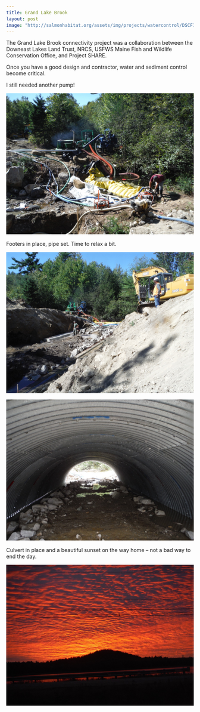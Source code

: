 ```yaml
---
title: Grand Lake Brook
layout: post
image: "http://salmonhabitat.org/assets/img/projects/watercontrol/DSCF1682.JPG"
---
```

The Grand Lake Brook connectivity project  was a collaboration between the Downeast Lakes Land Trust, NRCS, USFWS Maine Fish and Wildlife Conservation Office,  and Project SHARE.

Once you have a good design and contractor, water and sediment control become critical. 

I still needed another pump!

![](/assets/img/projects/watercontrol/DSCF1682.JPG)

Footers in place, pipe set. Time to relax a bit.

![](/assets/img/projects/watercontrol/DSCF1684.JPG)


![](/assets/img/projects/watercontrol/DSCF1691.JPG)

Culvert in place and a beautiful sunset on the way home – not a bad way to end the day.


![](/assets/img/projects/watercontrol/DSCF1695.JPG)

